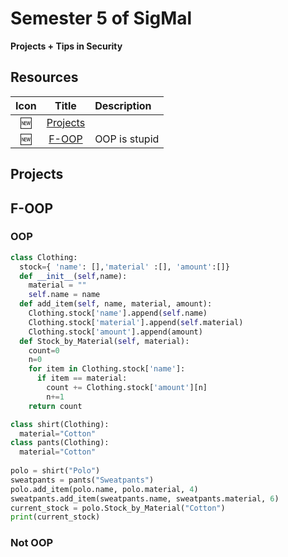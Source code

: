 # Semester 5 of SigMal

**Projects + Tips in Security**

## Resources 

|Icon   | Title  | Description
| :---: | :--:   | :----
| :new: | [Projects](#projects) |
| :new: | [F-OOP](#f-oop) | OOP is stupid



<!-- So everything is on one README -->
<div id="projects"></div>

## Projects 


<div id="f-oop"></div>

## F-OOP

### OOP 
```python
class Clothing:
  stock={ 'name': [],'material' :[], 'amount':[]}
  def __init__(self,name):
    material = ""
    self.name = name
  def add_item(self, name, material, amount):
    Clothing.stock['name'].append(self.name)
    Clothing.stock['material'].append(self.material)
    Clothing.stock['amount'].append(amount)
  def Stock_by_Material(self, material):
    count=0
    n=0
    for item in Clothing.stock['name']:
      if item == material:
        count += Clothing.stock['amount'][n]
        n+=1
    return count

class shirt(Clothing):
  material="Cotton"
class pants(Clothing):
  material="Cotton"
  
polo = shirt("Polo")
sweatpants = pants("Sweatpants")
polo.add_item(polo.name, polo.material, 4)
sweatpants.add_item(sweatpants.name, sweatpants.material, 6)
current_stock = polo.Stock_by_Material("Cotton")
print(current_stock)
```

### Not OOP

